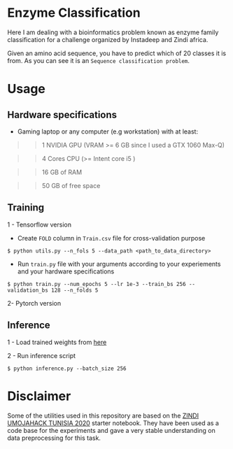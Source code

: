 # Enzyme Classification
Here I am dealing with a bioinformatics problem known as enzyme family classification for a challenge organized by Instadeep and Zindi africa.

Given an amino acid sequence, you have to predict which of 20 classes it is from. As you can see it is an `Sequence classification problem`. 

# Usage 

## Hardware specifications
* Gaming laptop or any computer (e.g workstation) with at least:
>> 1 NVIDIA GPU (VRAM >= 6 GB since I used a GTX 1060 Max-Q)

>> 4 Cores CPU (>= Intent core i5 )

>> 16 GB of RAM

>> 50 GB of free space 

## Training  
1 - Tensorflow version 
* Create `FOLD` column in `Train.csv` file for cross-validation purpose
 ```
$ python utils.py --n_fols 5 --data_path <path_to_data_directory>
```

* Run `train.py` file with your arguments according to your experiements and your hardware specifications
```
$ python train.py --num_epochs 5 --lr 1e-3 --train_bs 256 --validation_bs 128 --n_folds 5
```
2- Pytorch version

## Inference

1 - Load trained weights from [here](#)

2 - Run inference script
```
$ python inference.py --batch_size 256
```


# Disclaimer
Some of the utilities used in this repository are based on the [ZINDI UMOJAHACK TUNISIA 2020](https://zindi.africa/hackathons/umojahack-tunisia/data) starter notebook. They have been used as a code base for the experiments and gave a very stable understanding on data preprocessing for this task.